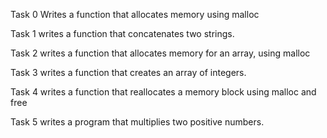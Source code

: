 Task 0 Writes a function that allocates memory using malloc

Task 1 writes a function that concatenates two strings.

Task 2 writes a function that allocates memory for an array, using malloc

Task 3 writes  a function that creates an array of integers.

Task 4 writes a function that reallocates a memory block using malloc and free

Task 5 writes a program that multiplies two positive numbers.
